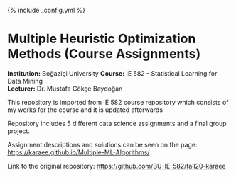 {% include _config.yml %}

# Multiple Heuristic Optimization Methods (Course Assignments)
**Institution:** Boğaziçi University
**Course:** IE 582 - Statistical Learning for Data Mining  
**Lecturer:** Dr. Mustafa Gökçe Baydoğan

This repository is imported from IE 582 course repository which consists of my works for the course and it is updated afterwards

Repository includes 5 different data science assignments and a final group project.

Assignment descriptions and solutions can be seen on the page: https://karaee.github.io/Multiple-ML-Algorithms/

Link to the original repository: https://github.com/BU-IE-582/fall20-karaee  

